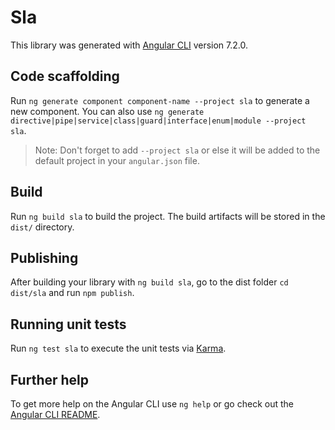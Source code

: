 # Sla

This library was generated with [Angular CLI](https://github.com/angular/angular-cli) version 7.2.0.

## Code scaffolding

Run `ng generate component component-name --project sla` to generate a new component. You can also use `ng generate directive|pipe|service|class|guard|interface|enum|module --project sla`.
> Note: Don't forget to add `--project sla` or else it will be added to the default project in your `angular.json` file. 

## Build

Run `ng build sla` to build the project. The build artifacts will be stored in the `dist/` directory.

## Publishing

After building your library with `ng build sla`, go to the dist folder `cd dist/sla` and run `npm publish`.

## Running unit tests

Run `ng test sla` to execute the unit tests via [Karma](https://karma-runner.github.io).

## Further help

To get more help on the Angular CLI use `ng help` or go check out the [Angular CLI README](https://github.com/angular/angular-cli/blob/master/README.md).
